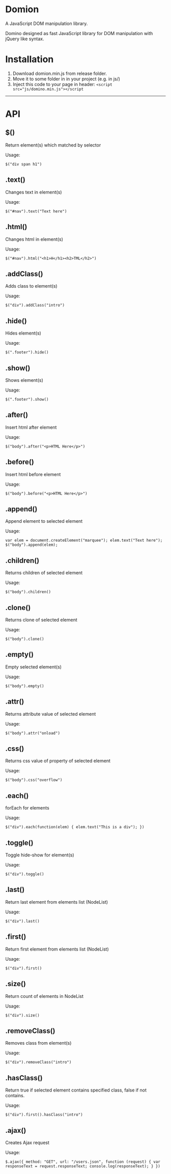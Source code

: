 Domion
======

A JavaScript DOM manipulation library.

Domino designed as fast JavaScript library for DOM manipulation with jQuery like syntax.

Installation
============

 1. Download domion.min.js from release folder.
 2. Move it to some folder in in your project (e.g. in js/)
 3. Inject this code to your page in header:
`<script src="js/domino.min.js"></script`

----------

API
===

## $() ##
Return element(s) which matched by selector

Usage:

`$("div span h1")`
## .text() ##
Changes text in element(s)

Usage:

`$("#nav").text("Text here")`
## .html() ##
Changes html in element(s)

Usage:

`$("#nav").html("<h1>H</h1><h2>TML</h2>")`
## .addClass() ##
Adds class to element(s)

Usage:

`$("div").addClass("intro")`
## .hide() ##
Hides element(s)

Usage:

`$(".footer").hide()`
## .show() ##
Shows element(s)

Usage:

`$(".footer").show()`
## .after() ##
Insert html after element

Usage:

`$("body").after("<p>HTML Here</p>")`
## .before() ##
Insert html before element

Usage:

`$("body").before("<p>HTML Here</p>")`
## .append() ##
Append element to selected element

Usage:

`var elem = document.createElement("marquee");
elem.text("Text here");
$("body").append(elem);`
## .children() ##
Returns children of selected element

Usage:

`$("body").children()`
## .clone() ##
Returns clone of selected element

Usage:

`$("body").clone()`
## .empty() ##
Empty selected element(s)

Usage:

`$("body").empty()`
## .attr() ##
Returns attribute value of selected element

Usage:

`$("body").attr("onload")`
## .css() ##
Returns css value of property of selected element

Usage:

`$("body").css("overflow")`
## .each() ##
forEach for elements

Usage:

`$("div").each(function(elem) {
    elem.text("This is a div");
})`

## .toggle() ##
Toggle hide-show for element(s)

Usage:

`$("div").toggle()`

## .last() ##
Return last element from elements list (NodeList)

Usage:

`$("div").last()`
## .first() ##
Return first element from elements list (NodeList)

Usage:

`$("div").first()`
## .size() ##
Return count of elements in NodeList

Usage:

`$("div").size()`
## .removeClass() ##
Removes class from element(s)

Usage:

`$("div").removeClass("intro")`
## .hasClass() ##
Return true if selected element contains specified class, false if not contains.

Usage:

`$("div").first().hasClass("intro")`
## .ajax() ##
Creates Ajax request

Usage:

`$.ajax({
     method: "GET",
     url: "/users.json",
     function (request) {
         var responseText = request.responseText;
         console.log(responseText);
     }
 })`